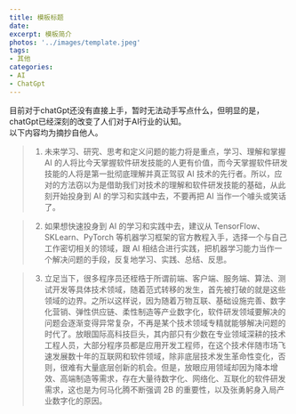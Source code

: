 ```yaml
---
title: 模板标题
date: 
excerpt: 模板简介  
photos: '../images/template.jpeg'
tags:
- 其他
categories:
- AI
- ChatGpt
---
```


<!--more-->
目前对于chatGpt还没有直接上手，暂时无法动手写点什么，但明显的是，chatGpt已经深刻的改变了人们对于AI行业的认知。  
以下内容均为摘抄自他人。  

> 1. 未来学习、研究、思考和定义问题的能力将是重点，学习、理解和掌握 AI 的人将比今天掌握软件研发技能的人更有价值，而今天掌握软件研发技能的人将是第一批彻底理解并真正驾驭 AI 技术的先行者。所以，应对的方法窃以为是借助我们对技术的理解和软件研发技能的基础，从此刻开始投身到 AI 的学习和实践中去，不要再把 AI 当作一个噱头或笑话了。

> 2. 如果想快速投身到 AI 的学习和实践中去，建议从 TensorFlow、SKLearn、PyTorch 等机器学习框架的官方教程入手，选择一个与自己工作密切相关的领域，跟 AI 相结合进行实践，把机器学习能力当作一个解决问题的手段，反复地学习、实践、总结、反思。

> 3. 立足当下，很多程序员还桎梏于所谓前端、客户端、服务端、算法、测试开发等具体技术领域，随着范式转移的发生，首先被打破的就是这些领域的边界。之所以这样说，因为随着万物互联、基础设施完善、数字化营销、弹性供应链、柔性制造等产业数字化，软件研发领域要解决的问题会逐渐变得异常复杂，不再是某个技术领域专精就能够解决问题的时代了。放眼国际高科技巨头，其内部只有少数在专业领域深耕的技术工程人员，大部分程序员都是应用开发工程师，在这个技术伴随市场飞速发展数十年的互联网和软件领域，除非底层技术发生革命性变化，否则，很难有大量底层创新的机会。但是，放眼应用领域却因为降本增效、高端制造等需求，存在大量待数字化、网络化、互联化的软件研发需求，这也是为何马化腾不断强调 2B 的重要性，以及张勇躬身入局产业数字化的原因。